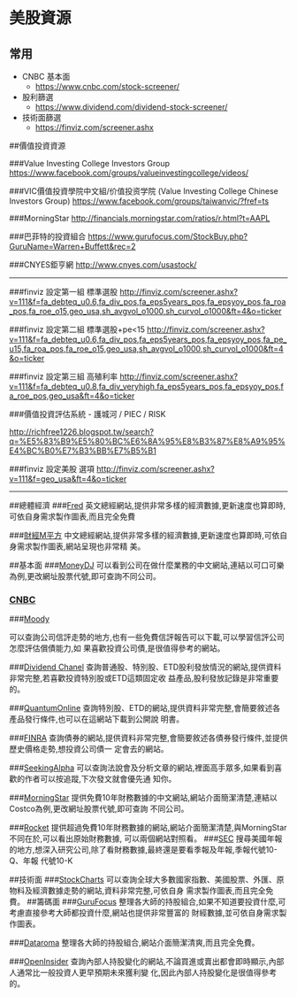# 美股資源


## 常用

- CNBC 基本面
    -  https://www.cnbc.com/stock-screener/
- 股利篩選
    - https://www.dividend.com/dividend-stock-screener/
- 技術面篩選
    - https://finviz.com/screener.ashx

##價值投資資源 

###Value Investing College Investors Group
https://www.facebook.com/groups/valueinvestingcollege/videos/

###VIC價值投資學院中文組/价值投资学院 (Value Investing College Chinese Investors Group)
https://www.facebook.com/groups/taiwanvic/?fref=ts

###MorningStar 
http://financials.morningstar.com/ratios/r.html?t=AAPL

###巴菲特的投資組合
https://www.gurufocus.com/StockBuy.php?GuruName=Warren+Buffett&rec=2

###CNYES鉅亨網
http://www.cnyes.com/usastock/

--------------------------------------------------

###finviz 設定第一組 標準選股
http://finviz.com/screener.ashx?v=111&f=fa_debteq_u0.6,fa_div_pos,fa_eps5years_pos,fa_epsyoy_pos,fa_roa_pos,fa_roe_o15,geo_usa,sh_avgvol_o1000,sh_curvol_o1000&ft=4&o=ticker

###finviz 設定第二組 標準選股+pe<15
http://finviz.com/screener.ashx?v=111&f=fa_debteq_u0.6,fa_div_pos,fa_eps5years_pos,fa_epsyoy_pos,fa_pe_u15,fa_roa_pos,fa_roe_o15,geo_usa,sh_avgvol_o1000,sh_curvol_o1000&ft=4&o=ticker

###finviz 設定第三組 高殖利率
http://finviz.com/screener.ashx?v=111&f=fa_debteq_u0.8,fa_div_veryhigh,fa_eps5years_pos,fa_epsyoy_pos,fa_roe_pos,geo_usa&ft=4&o=ticker

###價值投資評估系統 - 護城河 / PIEC / RISK

http://richfree1226.blogspot.tw/search?q=%E5%83%B9%E5%80%BC%E6%8A%95%E8%B3%87%E8%A9%95%E4%BC%B0%E7%B3%BB%E7%B5%B1

###finviz 設定美股 選項 
http://finviz.com/screener.ashx?v=111&f=geo_usa&ft=4&o=ticker


---

##總體經濟
###[Fred](https://fred.stlouisfed.org/)
英文總經網站,提供非常多樣的經濟數據,更新速度也算即時,可依自身需求製作圖表,而且完全免費

###[財經M平方](https://www.macromicro.me/macro)
中文總經網站,提供非常多樣的經濟數據,更新速度也算即時,可依自身需求製作圖表,網站呈現也非常精
美。

##基本面
###[MoneyDJ](https://money.moneydj.com/us/basic/basic0001/KO)
可以看到公司在做什麼業務的中文網站,連結以可口可樂為例,更改網址股票代號,即可查詢不同公司。

### [CNBC](https://www.cnbc.com/stock-screener/)

###[Moody](https://www.moodys.com/)




可以查詢公司信評走勢的地方,也有一些免費信評報告可以下載,可以學習信評公司怎麼評估償債能力,如
果喜歡投資公司債,是很值得參考的網站。

###[Dividend Chanel](https://www.dividendchannel.com/)
查詢普通股、特別股、ETD股利發放情況的網站,提供資料非常完整,若喜歡投資特別股或ETD這類固定收
益產品,股利發放記錄是非常重要的。

###[QuantumOnline](http://www.quantumonline.com/Index.cfm)
查詢特別股、ETD的網站,提供資料非常完整,會簡要敘述各產品發行條件,也可以在這網站下載到公開說
明書。

###[FINRA](http://finra-markets.morningstar.com/BondCenter/Default.jsp?part=3)
查詢債券的網站,提供資料非常完整,會簡要敘述各債券發行條件,並提供歷史價格走勢,想投資公司債一
定會去的網站。



###[SeekingAlpha](https://seekingalpha.com/)
可以查詢法說會及分析文章的網站,裡面高手眾多,如果看到喜歡的作者可以按追蹤,下次發文就會優先通
知你。

###[MorningStar](http://financials.morningstar.com/income-statement/is.html?t=cost&region=usa&culture=zh-TW&platform=sal)
提供免費10年財務數據的中文網站,網站介面簡潔清楚,連結以Costco為例,更改網址股票代號,即可查詢
不同公司。

###[Rocket](http://www.rocketfinancial.com/)
提供超過免費10年財務數據的網站,網站介面簡潔清楚,與MorningStar不同在於,可以看出原始財務數據,
可以兩個網站對照看。
###[SEC](https://www.sec.gov/search/search.htm)
搜尋美國年報的地方,想深入研究公司,除了看財務數據,最終還是要看季報及年報,季報代號10-Q、年報
代號10-K

##技術面
###[StockCharts](https://stockcharts.com/)
可以查詢全球大多數國家指數、美國股票、外匯、原物料及經濟數據走勢的網站,資料非常完整,可依自身
需求製作圖表,而且完全免費。
##籌碼面
###[GuruFocus](https://www.gurufocus.com/new_index/)
整理各大師的持股組合,如果不知道要投資什麼,可考慮直接參考大師都投資什麼,網站也提供非常豐富的
財經數據,並可依自身需求製作圖表。

###[Dataroma](https://dataroma.com/m/home.php)
整理各大師的持股組合,網站介面簡潔清爽,而且完全免費。

###[OpenInsider](http://openinsider.com/)
查詢內部人持股變化的網站,不論買進或賣出都會即時顯示,內部人通常比一般投資人更早預期未來獲利變
化,因此內部人持股變化是很值得參考的。